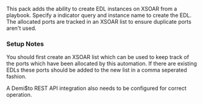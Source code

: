 This pack adds the ability to create EDL instances on XSOAR from a playbook.
Specify a indicator query and instance name to create the EDL.
The allocated ports are tracked in an XSOAR list to ensure duplicate ports aren't used. 

### Setup Notes

You should first create an XSOAR list which can be used to keep track of the
ports which have been allocated by this automation.
If there are existing EDLs these ports should be added to the new list in a 
comma seperated fashion.

A Demi$to REST API integration also needs to be configured for correct operation.
